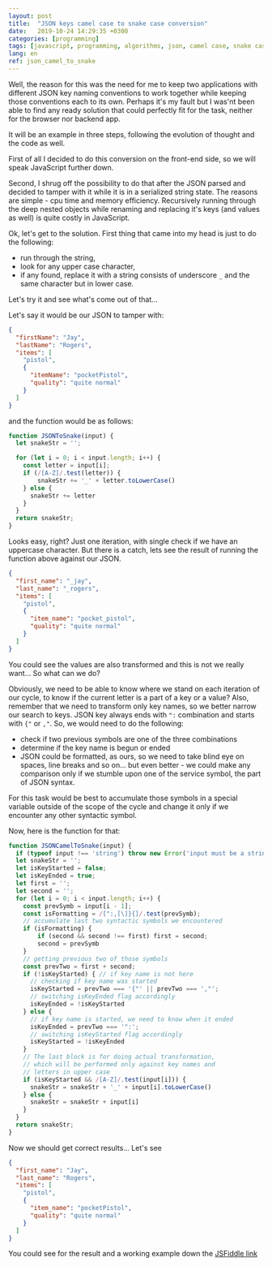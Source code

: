 ```yaml
---
layout: post
title:  "JSON keys camel case to snake case conversion"
date:   2019-10-24 14:29:35 +0300
categories: [programming]
tags: [javascript, programming, algorithms, json, camel case, snake case, parsing]
lang: en
ref: json_camel_to_snake
---
```


Well, the reason for this was the need for me to keep two applications with 
different JSON key naming conventions to work together while keeping those conventions each to its own. Perhaps it's
my fault but I was'nt been able to find any ready solution that could perfectly fit for the task, neither for the browser nor backend app. 

It will be an example in three steps, following the evolution of thought and the code as well.

First of all I decided to do this conversion on the front-end side, so we will speak JavaScript further down.

Second, I shrug off the possibility to do that after the JSON parsed and decided to tamper with it while it is in a serialized string state. 
The reasons are simple - cpu time and memory efficiency. Recursively running through the deep nested objects while renaming and replacing it's keys (and values as well) is quite costly in JavaScript.

Ok, let's get to the solution. First thing that came into my head is just to do the following:
- run through the string,
- look for any upper case character,
- if any found, replace it with a string consists of underscore `_` and the same character but in lower case.

Let's try it and see what's come out of that...

Let's say it would be our JSON to tamper with:
```json
{
  "firstName": "Jay",
  "lastName": "Rogers",
  "items": [
    "pistol",
    {
      "itemName": "pocketPistol",
      "quality": "quite normal"
    }
  ]
}
```
and the function would be as follows:
```javascript
function JSONToSnake(input) {
  let snakeStr = '';

  for (let i = 0; i < input.length; i++) {
  	const letter = input[i];
	if (/[A-Z]/.test(letter)) {
    	snakeStr += '_' + letter.toLowerCase()
    } else {
      snakeStr += letter
    }
  }
  return snakeStr;
}
```

Looks easy, right? Just one iteration, with single check if we have an uppercase character.
But there is a catch, lets see the result of running the function above against our JSON.

```json
{
  "first_name": "_jay",
  "last_name": "_rogers",
  "items": [
    "pistol",
    {
      "item_name": "pocket_pistol",
      "quality": "quite normal"
    }
  ]
}
```

You could see the values are also transformed and this is not we really want... So what can we do?

Obviously, we need to be able to know where we stand on each iteration of our cycle, to know if the current letter is a part of a key or a value?
Also, remember that we need to transform only key names, so we better narrow our search to keys. 
JSON key always ends with `":` combination and starts with `{"` or `,"`. So, we would need to do the following: 
- check if two previous symbols are one of the three combinations
- determine if the key name is begun or ended
- JSON could be formatted, as ours, so we need to take blind eye on spaces, line breaks and so on... but even better - we could make any comparison only if we stumble upon one of the 
service symbol, the part of JSON syntax.

For this task would be best to accumulate those symbols in a special variable outside of the scope of the cycle and change it only if we encounter any other syntactic symbol.

Now, here is the function for that:

```javascript
function JSONCamelToSnake(input) {
  if (typeof input !== 'string') throw new Error('input must be a string');
  let snakeStr = '';
  let isKeyStarted = false;
  let isKeyEnded = true;
  let first = '';
  let second = '';
  for (let i = 0; i < input.length; i++) {
  	const prevSymb = input[i - 1];
    const isFormatting = /[":,[\]}{]/.test(prevSymb);
    // accumulate last two syntactic symbols we encountered
    if (isFormatting) {
    	if (second && second !== first) first = second;
    	second = prevSymb
    }
    // getting previous two of those symbols
    const prevTwo = first + second;
    if (!isKeyStarted) { // if key name is not here
      // checking if key name was started
      isKeyStarted = prevTwo === '{"' || prevTwo === ',"';
      // switching isKeyEnded flag accordingly
      isKeyEnded = !isKeyStarted
    } else {
      // if key name is started, we need to know when it ended
      isKeyEnded = prevTwo === '":';
      // switching isKeyStarted flag accordingly
      isKeyStarted = !isKeyEnded
    }
    // The last block is for doing actual transformation,
    // which will be performed only against key names and
    // letters in upper case
    if (isKeyStarted && /[A-Z]/.test(input[i])) {
      snakeStr = snakeStr + '_' + input[i].toLowerCase()
    } else {
      snakeStr = snakeStr + input[i]
    }
  }
  return snakeStr;
}
```

Now we should get correct results... Let's see

```json
{
  "first_name": "Jay",
  "last_name": "Rogers",
  "items": [
    "pistol",
    {
      "item_name": "pocketPistol",
      "quality": "quite normal"
    }
  ]
}
```

You could see for the result and a working example down the [JSFiddle link](https://jsfiddle.net/horlet/69eLvb5r/)


